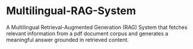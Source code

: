 # Multilingual-RAG-System
A Multilingual Retrieval-Augmented Generation (RAG) System that fetches relevant information from a pdf document corpus and generates a meaningful answer grounded in retrieved content.
